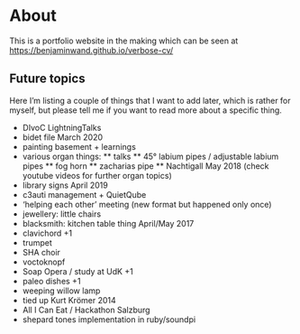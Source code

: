 # About
This is a portfolio website in the making which can be seen at https://benjaminwand.github.io/verbose-cv/

## Future topics
Here I’m listing a couple of things that I want to add later, which is rather for myself, but please tell me if you want to read more about a specific thing.

* DIvoC LightningTalks
* bidet file March 2020
* painting basement + learnings
* various organ things:
** talks
** 45° labium pipes / adjustable labium pipes
** fog horn
** zacharias pipe
** Nachtigall May 2018
(check youtube videos for further organ topics)
* library signs April 2019
* c3auti management + QuietQube
* ‘helping each other’ meeting (new format but happened only once)
* jewellery: little chairs
* blacksmith: kitchen table thing April/May 2017
* clavichord +1
* trumpet
* SHA choir
* voctoknopf
* Soap Opera / study at UdK +1
* paleo dishes +1
* weeping willow lamp
* tied up Kurt Krömer 2014
* All I Can Eat / Hackathon Salzburg
* shepard tones implementation in ruby/soundpi